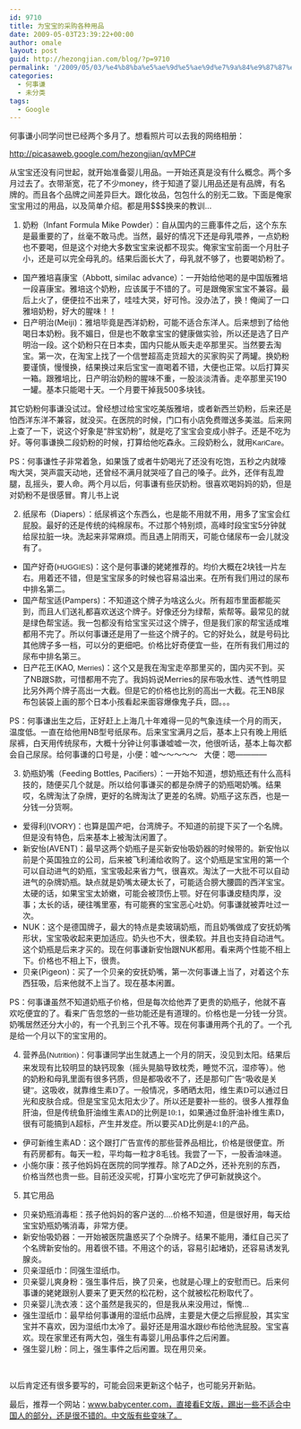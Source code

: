 ```yaml
---
id: 9710
title: 为宝宝的采购各种用品
date: 2009-05-03T23:39:22+00:00
author: omale
layout: post
guid: http://hezongjian.com/blog/?p=9710
permalink: '/2009/05/03/%e4%b8%ba%e5%ae%9d%e5%ae%9d%e7%9a%84%e9%87%87%e8%b4%ad%e5%90%84%e7%a7%8d%e7%94%a8%e5%93%81/'
categories:
  - 何事谦
  - 未分类
tags:
  - Google
---
```

何事谦小同学问世已经两个多月了。想看照片可以去我的网络相册：

<http://picasaweb.google.com/hezongjian/qvMPC#>

从宝宝还没有问世起，就开始准备婴儿用品。一开始还真是没有什么概念。两个多月过去了。衣带渐宽，花了不少money，终于知道了婴儿用品还是有品牌，有名牌的。而且各个品牌之间差异巨大。跟化妆品，包包什么的别无二致。下面是俺家宝宝用过的用品，以及简单介绍。都是用$$$换来的教训&#8230;

1. 奶粉（Infant&nbsp;Formula Mike Powder）：自从国内的三鹿事件之后，这个东东是最重要的了，丝毫不敢马虎。当然，最好的情况下还是母乳喂养，一点奶粉也不要喝，但是这个对绝大多数宝宝来说都不现实。俺家宝宝前面一个月肚子小，还是可以完全母乳的。结果后面长大了，母乳就不够了，也要喝奶粉了。

  * 国产雅培喜康宝（Abbott,&nbsp;similac advance）：一开始给他喝的是中国版雅培一段喜康宝。雅培这个奶粉，应该属于不错的了。可是跟俺家宝宝不兼容。最后上火了，便便拉不出来了，哇哇大哭，好可怜。没办法了，换！俺闻了一口雅培奶粉，好大的腥味！！
  * 日产明治(Meiji)：雅培毕竟是西洋奶粉，可能不适合东洋人。后来想到了给他喝日本奶粉。我不媚日，但是也不敢拿宝宝的健康做实验，所以还是选了日产明治一段。这个奶粉只在日本卖，国内只能从贩夫走卒那里买。当然要去淘宝。第一次，在淘宝上找了一个信誉超高走货超大的买家购买了两罐。换奶粉要谨慎，慢慢换，结果换过来后宝宝一直喝着不错，大便也正常。以后打算买一箱。跟雅培比，日产明治奶粉的腥味不重，一股淡淡清香。走卒那里买190一罐。基本只能喝十天。一个月要干掉我500多块钱。

其它奶粉何事谦没试过。曾经想过给宝宝吃美版雅培，或者新西兰奶粉，后来还是怕西洋东洋不兼容，就没买。在医院的时候，门口有小店免费赠送多美滋。后来网上查了一下，说这个好象是&ldquo;胖宝奶粉&rdquo;，就是吃了宝宝会变成小胖子。还是不吃为好。等何事谦换二段奶粉的时候，打算给他吃森永。三段奶粉么，就用<span style="font-family: Arial; font-size: 13px; line-height: normal; border-collapse: collapse; white-space: pre; -webkit-border-horizontal-spacing: 2px; -webkit-border-vertical-spacing: 2px;">KariCare。</span>

PS：何事谦性子非常着急，如果饿了或者牛奶喝光了还没有吃饱，五秒之内就嚎啕大哭，哭声震天动地，还曾经不满月就哭哑了自己的嗓子。此外，还伴有乱蹬腿，乱摇头，要人命。两个月以后，何事谦有些厌奶粉。很喜欢喝妈妈的奶，但是对奶粉不是很感冒。育儿书上说

2. 纸尿布（Diapers）：纸尿裤这个东西么，也是能不用就不用，用多了宝宝会红屁股。最好的还是传统的纯棉尿布。不过那个特别烦，高峰时段宝宝5分钟就给尿拉脏一块。洗起来非常麻烦。而且遇上阴雨天，可能仓储尿布一会儿就没有了。

  * 国产好奇(<span style="font-family: Arial; font-size: 13px; line-height: normal; border-collapse: collapse; white-space: pre; -webkit-border-horizontal-spacing: 2px; -webkit-border-vertical-spacing: 2px; ">HUGGIES</span>)：这个是何事谦的姥姥推荐的。均价大概在2块钱一片左右。用着还不错，但是宝宝尿多的时候也容易溢出来。在所有我们用过的尿布中排名第二。
  * 国产帮宝适(Pampers)：不知道这个牌子为啥这么火。所有超市里面都能买到，而且人们送礼都喜欢送这个牌子。好像还分为绿帮，紫帮等。最常见的就是绿色帮宝适。我一包都没有给宝宝买过这个牌子，但是我们家的帮宝适成堆都用不完了。所以何事谦还是用了一些这个牌子的。它的好处么，就是号码比其他牌子多一档，可以分的更细吧。价格比好奇便宜一些，在所有我们用过的尿布中排名第三。
  * 日产花王(KAO,&nbsp;<span style="font-family: arial; font-size: 13px; line-height: 19px; ">Merries</span>)：这个又是我在淘宝走卒那里买的，国内买不到。买了NB跟S款，可惜都用不完了。我妈妈说Merries的尿布吸水性、透气性明显比另外两个牌子高出一大截。但是它的价格也比别的高出一大截。花王NB尿布包装袋上画的那个日本小孩看起来面容爆像鬼子兵，囧。。。

PS：何事谦出生之后，正好赶上上海几十年难得一见的气象连续一个月的雨天，温度低。一直在给他用NB型号纸尿布。后来宝宝满月之后，基本上只有晚上用纸尿裤，白天用传统尿布，大概十分钟让何事谦嘘嘘一次，他很听话，基本上每次都会自己尿尿。给何事谦的口号是，小便：嘘～～～～～ &nbsp;&nbsp;大便：嗯&mdash;&mdash;&mdash;&mdash;

3. 奶瓶奶嘴（Feeding Bottles,&nbsp;<span style="font-family: Arial; ">Pacifiers<span style="font-family: Verdana; ">）：一开始不知道，想奶瓶还有什么高科技的，随便买几个就是。所以给何事谦买的都是杂牌子的奶瓶喝奶嘴。结果哎，名牌淘汰了杂牌，更好的名牌淘汰了更差的名牌。奶瓶子这东西，也是一分钱一分货啊。</span></span>

  * <span style="font-family: Arial;">爱得利(IVORY)：也算是国产吧，台湾牌子。不知道的前提下买了一个名牌。但是没有特色，后来基本上被淘汰闲置了。</span>
  * 新安怡(AVENT)：最早这两个奶瓶子是买新安怡吸奶器的时候带的。新安怡以前是个英国独立的公司，后来被飞利浦给收购了。这个奶瓶是宝宝用的第一个可以自动进气的奶瓶，宝宝吸起来省力气，很喜欢。淘汰了一大批不可以自动进气的杂牌奶瓶。缺点就是奶嘴太硬太长了，可能适合膀大腰圆的西洋宝宝。太硬的话，如果宝宝太娇嫩，可能会被顶伤上颚。好在何事谦皮糙肉厚，没事；太长的话，硬往嘴里塞，有可能赛的宝宝恶心吐奶。何事谦就被弄吐过一次。
  * NUK：这个是德国牌子，最大的特点是卖玻璃奶瓶，而且奶嘴做成了安抚奶嘴形状，宝宝吸收起来更加适应。奶头也不大，很柔软。并且也支持自动进气。这个奶瓶是后来才买的。现在何事谦新安怡跟NUK都用。看来两个性能不相上下。价格也不相上下，很贵。
  * 贝亲(Pigeon)：买了一个贝亲的安抚奶嘴，第一次何事谦上当了，对着这个东西狂吸，后来他就不上当了。现在基本闲置。

PS：何事谦虽然不知道奶瓶子价格，但是每次给他弄了更贵的奶瓶子，他就不喜欢吃便宜的了。看来广告忽悠的一些功能还是有道理的。价格也是一分钱一分货。奶嘴居然还分大小的，有一个孔到三个孔不等。现在何事谦用两个孔的了。一个孔是给一个月以下的宝宝用的。



4. 营养品(<span style="font-family: Arial; font-size: 13px; line-height: normal; border-collapse: collapse; white-space: pre; -webkit-border-horizontal-spacing: 2px; -webkit-border-vertical-spacing: 2px;">Nutrition<span style="border-collapse: separate; font-family: Verdana; font-size: 14px; white-space: normal; -webkit-border-horizontal-spacing: 0px; -webkit-border-vertical-spacing: 0px; line-height: 22px;">)：何事谦同学出生就遇上一个月的阴天，没见到太阳。结果后来发现有比较明显的缺钙现象（摇头晃脑导致枕秃，睡觉不沉，湿疹等）。他的奶粉和母乳里面有很多钙质，但是都吸收不了，还是那句广告&ldquo;吸收是关键&rdquo;。这吸收，就靠维生素D了。一般情况，多晒晒太阳，维生素D可以通过日光和皮肤合成。但是宝宝见太阳太少了。所以还是要补一些的。很多人推荐鱼肝油，但是传统鱼肝油维生素AD的比例是10:1，如果通过鱼肝油补维生素D，很有可能搞到A超标，产生并发症。所以要买AD比例是4:1的产品。</span></span>

  * 伊可新维生素AD：这个跟打广告宣传的那些营养品相比，价格是很便宜。所有药房都有。每天一粒，平均每一粒才8毛钱。我尝了一下，一股香油味道。
  * 小施尔康：孩子他妈妈在医院的同学推荐。除了AD之外，还补充别的东西，价格当然也贵一些。目前还没买呢，打算小宝吃完了伊可新就换这个。

5. 其它用品

  * 贝亲奶瓶消毒柜：孩子他妈妈的客户送的&#8230;.价格不知道，但是很好用，每天给宝宝奶瓶奶嘴消毒，非常方便。
  * 新安怡吸奶器：一开始被医院蛊惑买了个杂牌子。结果不能用，潘红自己买了个名牌新安怡的。用着很不错。不用这个的话，容易引起堵奶，还容易诱发乳腺炎。
  * 贝亲湿纸巾：同强生湿纸巾。
  * 贝亲婴儿爽身粉：强生事件后，换了贝亲，也就是心理上的安慰而已。后来何事谦的姥姥跟别人要来了更天然的松花粉，这个就被松花粉取代了。
  * 贝亲婴儿洗衣液：这个虽然是我买的，但是我从来没用过，惭愧&#8230;
  * 强生湿纸巾：最早给何事谦用的湿纸巾品牌，主要是大便之后擦屁股，其实宝宝并不喜欢，因为湿纸巾太冷了。最好还是用温水跟纱布给他洗屁股。宝宝喜欢。现在家里还有两大包，强生有毒婴儿用品事件之后闲置。
  * 强生婴儿粉：同上，强生事件之后闲置。现在用贝亲。

&nbsp;

以后肯定还有很多要写的，可能会回来更新这个帖子，也可能另开新贴。

最后，推荐一个网站：www.babycenter.com，直接看E文版，踢出一些不适合中国人的部分，还是很不错的。中文版有些变味了。